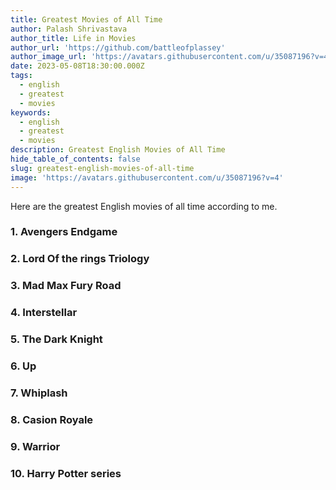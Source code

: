 ```yaml
---
title: Greatest Movies of All Time
author: Palash Shrivastava
author_title: Life in Movies
author_url: 'https://github.com/battleofplassey'
author_image_url: 'https://avatars.githubusercontent.com/u/35087196?v=4'
date: 2023-05-08T18:30:00.000Z
tags:
  - english
  - greatest
  - movies
keywords:
  - english
  - greatest
  - movies
description: Greatest English Movies of All Time
hide_table_of_contents: false
slug: greatest-english-movies-of-all-time
image: 'https://avatars.githubusercontent.com/u/35087196?v=4'
---
```


Here are the greatest English movies of all time according to me.

<!--truncate-->

### 1. Avengers Endgame

### 2. Lord Of the rings Triology

### 3. Mad Max Fury Road

### 4. Interstellar

### 5. The Dark Knight

### 6. Up

### 7. Whiplash

### 8. Casion Royale

### 9. Warrior

### 10. Harry Potter series
